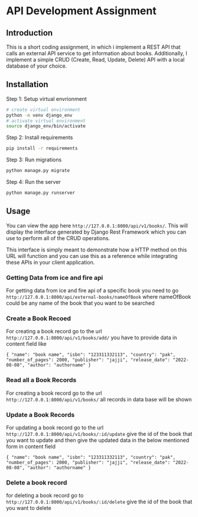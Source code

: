 # API Development Assignment

## Introduction


This is a short coding assignment, in which i implement a REST API that calls an external API service to get information about books. Additionally, I implement a simple CRUD (Create, Read, Update, Delete) API with a local database of your choice.


## Installation

Step 1: Setup virtual envrionment
```sh
# create virtual environment
python -m venv django_env
# activate virtual environment
source django_env/bin/activate
```

Step 2: Install requirements
```sh
pip install -r requirements
```

Step 3: Run migrations
```sh
python manage.py migrate
```
Step 4: Run the server
```sh
python manage.py runserver
```

## Usage

You can view the app here `http://127.0.0.1:8000/api/v1/books/`. This will display the interface generated by Django Rest Framework which you can use to perform all of the CRUD operations.

This interface is simply meant to demonstrate how a HTTP method on this URL will function and you can use this as a reference while integrating these APIs in your client application.

### Getting Data from ice and fire api

For getting data from ice and fire api of a specific book you need to go `http://127.0.0.1:8000/api/external-books/nameOfBook` where nameOfBook could be any name of the book that you want to be searched

### Create a Book Recoed

For creating a book record go to the url `http://127.0.0.1:8000/api/v1/books/add/` you have to provide data in content field like 

`{
    "name": "book name",
    "isbn": "123311332113",
    "country": "pak",
    "number_of_pages": 2000,
    "publisher": "jajji",
    "release_date": "2022-08-08",
    "author": "authorname"
}`

### Read all a Book Records

For creating a book record go to the url `http://127.0.0.1:8000/api/v1/books/` all records in data base will be shown

### Update a Book Records

For updating a book record go to the url `http://127.0.0.1:8000/api/v1/books/:id/update` give the id of the book that you want to update and then give the updated data in the below mentioned form in content field

`{
    "name": "book name",
    "isbn": "123311332113",
    "country": "pak",
    "number_of_pages": 2000,
    "publisher": "jajji",
    "release_date": "2022-08-08",
    "author": "authorname"
}`

### Delete a book record

for deleting a book record go to `http://127.0.0.1:8000/api/v1/books/:id/delete` give the id of the book that you want to delete


